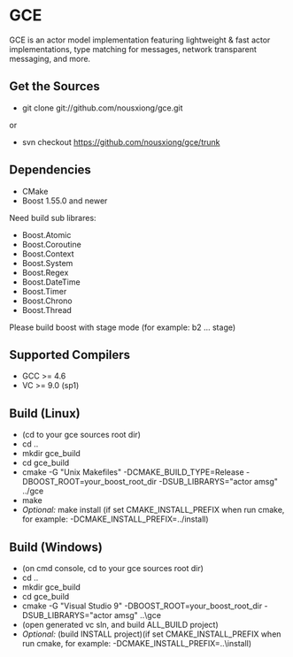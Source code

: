 GCE
=======

GCE is an actor model implementation featuring lightweight & fast
actor implementations, type matching for messages,
network transparent messaging, and more.

Get the Sources
---------------

* git clone git://github.com/nousxiong/gce.git

or

* svn checkout https://github.com/nousxiong/gce/trunk

Dependencies
------------

* CMake
* Boost 1.55.0 and newer

Need build sub librares:

* Boost.Atomic 
* Boost.Coroutine 
* Boost.Context 
* Boost.System 
* Boost.Regex 
* Boost.DateTime 
* Boost.Timer 
* Boost.Chrono 
* Boost.Thread

Please build boost with stage mode (for example: b2 ... stage)

Supported Compilers
-------------------

* GCC >= 4.6
* VC >= 9.0 (sp1)

Build (Linux)
-----------

* (cd to your gce sources root dir)
* cd ..
* mkdir gce_build
* cd gce_build
* cmake -G "Unix Makefiles" -DCMAKE_BUILD_TYPE=Release -DBOOST_ROOT=your_boost_root_dir -DSUB_LIBRARYS="actor amsg" ../gce
* make
* *Optional:* make install (if set CMAKE_INSTALL_PREFIX when run cmake, for example: -DCMAKE_INSTALL_PREFIX=../install)

Build (Windows)
-----------

* (on cmd console, cd to your gce sources root dir)
* cd ..
* mkdir gce_build
* cd gce_build
* cmake -G "Visual Studio 9" -DBOOST_ROOT=your_boost_root_dir -DSUB_LIBRARYS="actor amsg" ..\gce
* (open generated vc sln, and build ALL_BUILD project)
* *Optional:* (build INSTALL project)(if set CMAKE_INSTALL_PREFIX when run cmake, for example: -DCMAKE_INSTALL_PREFIX=..\install)

